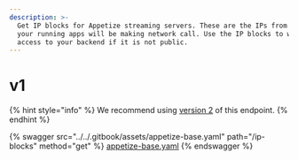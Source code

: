 ```yaml
---
description: >-
  Get IP blocks for Appetize streaming servers. These are the IPs from which
  your running apps will be making network call. Use the IP blocks to whitelist
  access to your backend if it is not public.
---
```


# v1

{% hint style="info" %}
We recommend using [version 2](./) of this endpoint.
{% endhint %}

{% swagger src="../../.gitbook/assets/appetize-base.yaml" path="/ip-blocks" method="get" %}
[appetize-base.yaml](../../.gitbook/assets/appetize-base.yaml)
{% endswagger %}

